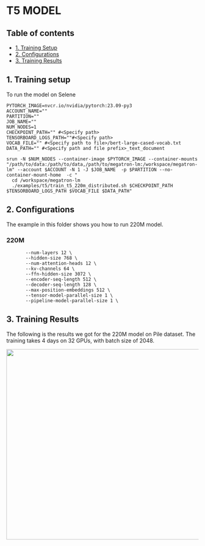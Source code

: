 # T5 MODEL

## Table of contents
- [1. Training Setup](#1-training-setup)
- [2. Configurations](#2-configurations)
- [3. Training Results](#3-training-results)

## 1. Training setup
<a id="markdown-training-setup" name="training-setup"></a>
To run the model on Selene 
```
PYTORCH_IMAGE=nvcr.io/nvidia/pytorch:23.09-py3
ACCOUNT_NAME=""
PARTITION=""
JOB_NAME=""
NUM_NODES=1
CHECKPOINT_PATH="" #<Specify path>
TENSORBOARD_LOGS_PATH=""#<Specify path>
VOCAB_FILE="" #<Specify path to file>/bert-large-cased-vocab.txt
DATA_PATH="" #<Specify path and file prefix>_text_document

srun -N $NUM_NODES --container-image $PYTORCH_IMAGE --container-mounts "/path/to/data:/path/to/data,/path/to/megatron-lm:/workspace/megatron-lm" --account $ACCOUNT -N 1 -J $JOB_NAME  -p $PARTITION --no-container-mount-home  -c "
  cd /workspace/megatron-lm
  ./examples/t5/train_t5_220m_distributed.sh $CHECKPOINT_PATH $TENSORBOARD_LOGS_PATH $VOCAB_FILE $DATA_PATH"

```

## 2. Configurations
<a id="markdown-configurations" name="configurations"></a>
The example in this folder shows you how to run 220M model. 

### 220M 
```
       --num-layers 12 \
       --hidden-size 768 \
       --num-attention-heads 12 \
       --kv-channels 64 \
       --ffn-hidden-size 3072 \
       --encoder-seq-length 512 \
       --decoder-seq-length 128 \
       --max-position-embeddings 512 \
       --tensor-model-parallel-size 1 \
       --pipeline-model-parallel-size 1 \

```


## 3. Training Results
<a id="markdown-training-results" name="training-results"></a>
The following is the results we got for the 220M model on Pile dataset. The training takes 4 days on 32 GPUs, with batch size of 2048. 
<!-- ![Alt text](examples/t5/training_curve.png.png "Training loss curve for T5 220M model on Pile dataset (batch size of 2048)") -->
<!-- ![IMAGE_DESCRIPTION](training_curve.png) -->
<img src="training_curve.png"  width="700" height="500">